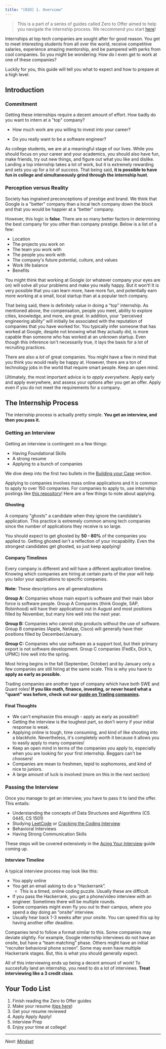 ```yaml
---
title: "[02O] 1. Overview"
---
```


> This is a part of a series of guides called Zero to Offer aimed to help you navigate the internship process. We recommend you start [here](/zero-to-offer/)!

Internships at top tech companies are sought after for good reason. You get to meet interesting students from all over the world, receive competitive salaries, experience amazing mentorship, and be pampered with perks from cool companies. So you might be wondering: How do I even get to work at one of these companies?

Luckily for you, this guide will tell you what to expect and how to prepare at a high level.

## Introduction

### Commitment

Getting these internships require a decent amount of effort. How badly do you want to intern at a "top" company?

- How much work are you willing to invest into your career?

- Do you really want to be a software engineer?

As college students, we are at a meaningful stage of our lives. While you should focus on your career and your academics, you should also have fun, make friends, try out new things, and figure out what you like and dislike. Landing a top internship takes a lot of work, but it is extremely rewarding and sets you up for a lot of success. That being said, **it is possible to have fun in college and simultaneously grind through the internship hunt**.

### Perception versus Reality

Society has ingrained preconceptions of prestige and brand. We think that Google is a "better" company than a local tech company down the block and that you would be happier at a “better” company.

However, this logic is **false**. There are so many better factors in determining the best company for you other than company prestige. Below is a list of a few:

- Location
- The projects you work on
- The team you work with
- The people you work with
- The company's future potential, culture, and values
- Work life balance
- Benefits

You might think that working at Google (or whatever company your eyes are on) will solve all your problems and make you really happy. But it won’t! It is very possible that you can learn more, have more fun, and potentially earn more working at a small, local startup than at a popular tech company.

That being said, there is definitely value in doing a “top” internship. As mentioned above, the compensation, people you meet, ability to explore cities, knowledge, and more, are great. In addition, your “perceived engineering ability” will initially be associated with the reputation of companies that you have worked for. You typically infer someone that has worked at Google, despite not knowing what they actually did, is more capable than someone who has worked at an unknown startup. Even though this inference isn't necessarily true, it lays the basis for a lot of recruiting practices.

There are also a _lot_ of great companies. You might have a few in mind that you think you would really be happy at. However, there are a ton of technology jobs in the world that require smart people. Keep an open mind.

Ultimately, the most important advice is to _apply everywhere_. Apply early and apply everywhere, and assess your options after you get an offer. Apply even if you do not meet the requirements for a company.

## The Internship Process

The internship process is actually pretty simple. **You get an interview, and then you pass it.**

### Getting an Interview

Getting an interview is contingent on a few things:

- Having Foundational Skills
- A strong resume
- Applying to a bunch of companies

We dive deep into the first two bullets in the [Building your Case](/zero-to-offer/building-your-case) section.

Applying to companies involves mass online applications and it is common to apply to over 150 companies. For companies to apply to, use internship postings like [this repository](https://github.com/Pitt-CSC/Summer2021-Internships)! Here are a few things to note about applying.

#### Ghosting

A company "ghosts" a candidate when they ignore the candidate's application. This practice is extremely common among tech companies since the number of applications they receive is so large.

You should expect to get ghosted by **50 - 80%** of the companies you applied to. Getting ghosted isn't a reflection of your incapability. Even the strongest candidates get ghosted, so just keep applying!

#### Company Timelines

Every company is different and will have a different application timeline. Knowing which companies are hiring at certain parts of the year will help you tailor your applications to specific companies.

**Note:** These descriptions are all generalizations

**Group A:** Companies whose main export is software and their main labor force is software people. Group A Companies (think Google, SAP, Robinhood) will have their applications out in August and most positions filled by November, but many hire well into the next year.

**Group B:** Companies who cannot ship products without the use of software. Group B companies (Apple, NetApp, Cisco) will generally have their positions filled by December/January.

**Group C:** Companies who use software as a support tool, but their primary export is not software development. Group C companies (FedEx, Dick's, UPMC) hire well into the spring.

Most hiring begins in the fall (September, October) and by January only a few companies are still hiring at the same scale. This is why you have to **apply as early as possible.**

Trading companies are another type of company which have both SWE and Quant roles! **If you like math, finance, investing, or never heard what a "quant" was before, check out our [guide on Trading companies](/career/trading).**

#### Final Thoughts

- We can't emphasize this enough - apply as early as possible!!
- Getting the interview is the toughest part, so don't worry if your initial response is weak.
- Applying online is tough, time consuming, and kind of like shooting into a blackhole. Nevertheless, it's completely worth it because it allows you to easily apply to many companies!
- Keep an open mind in terms of the companies you apply to, especially when you are looking for your first internship. Beggars can't be choosers!
- Companies are mean to freshmen, tepid to sophomores, and kind of nice to juniors.
- A large amount of luck is involved (more on this in the next section)

### Passing the Interview

Once you manage to get an interview, you have to pass it to land the offer. This entails:

- Understanding the concepts of Data Structures and Algorithms (CS 0445, CS 1501)
- Studying [LeetCode](http://leetcode.com/) or [Cracking the Coding Interview](http://www.crackingthecodinginterview.com/)
- Behavioral Interviews
- Having Strong Communication Skills

These steps will be covered extensively in the [Acing Your Interview](/zero-to-offer/ace-your-interview) guide coming up.

#### Interview Timeline

A typical interview process may look like this:

- You apply online
- You get an email asking to do a “Hackerrank”.
  - This is a timed, online coding puzzle. Usually these are difficult.
- If you pass the Hackerrank, you get a phone/video interview with an engineer. Sometimes there will be multiple rounds.
- Some companies might even fly you out to their campus, where you spend a day doing an “onsite” interview.
- Usually hear back 1-3 weeks after your onsite. You can speed this up by having another offer deadline.

Companies tend to follow a format similar to this. Some companies may deviate slightly. For example, Google internship interviews do not have an onsite, but have a “team matching” phase. Others might have an initial “recruiter behavioral phone screen”. Some may even have multiple Hackerrank stages. But, this is what you should generally expect.

All of this interviewing ends up being a decent amount of work! To succesfully land an internship, you need to do a lot of interviews. **Treat interviewing like a 3 credit class**.

## Your Todo List

1. Finish reading the Zero to Offer guides
1. Make your resume ([tips here](/career/resume))
1. Get your resume reviewed
1. Apply Apply Apply!
1. Interview Prep
1. Enjoy your time at college!

---

_Next: [Mindset](/zero-to-offer/mindset)_
